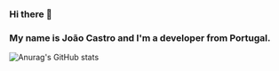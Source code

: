 ### Hi there 👋

### My name is João Castro and I'm a developer from Portugal.
![Anurag's GitHub stats](https://github-readme-stats.vercel.app/api?username=jcastroo&theme=radical&show_icons=true)

<br />


